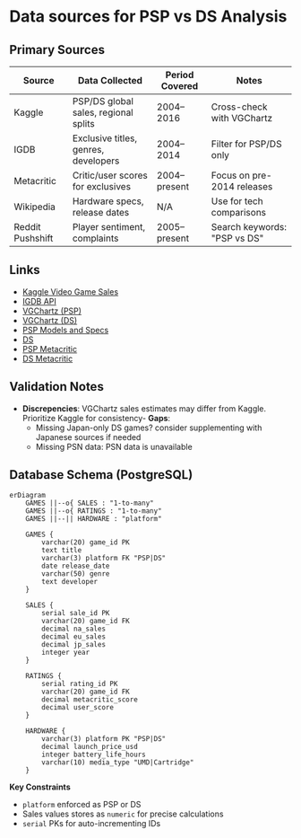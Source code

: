 # Data sources for PSP vs DS Analysis

## Primary Sources
| Source        | Data Collected                          | Period Covered | Notes                          |
|---------------|----------------------------------------|----------------|--------------------------------|
| Kaggle        | PSP/DS global sales, regional splits   | 2004–2016      | Cross-check with VGChartz      |
| IGDB          | Exclusive titles, genres, developers   | 2004–2014      | Filter for PSP/DS only         |
| Metacritic    | Critic/user scores for exclusives      | 2004–present   | Focus on pre-2014 releases     |
| Wikipedia     | Hardware specs, release dates          | N/A            | Use for tech comparisons       |
| Reddit Pushshift | Player sentiment, complaints         | 2005–present   | Search keywords: "PSP vs DS"   |

## Links
* [Kaggle Video Game Sales](https://www.kaggle.com/datasets/rush4ratio/video-game-sales-with-ratings/data)
* [IGDB API](https://www.igdb.com/api)
* [VGChartz (PSP)](https://www.vgchartz.com/games/games.php?name=&keyword=&console=PSP&region=All&developer=&publisher=&goty_year=&genre=&boxart=Both&banner=Both&ownership=Both&showmultiplat=No&results=50&order=Sales&showtotalsales=0&showtotalsales=1&showpublisher=0&showpublisher=1&showvgchartzscore=0&showvgchartzscore=1&shownasales=0&showdeveloper=0&showcriticscore=0&showcriticscore=1&showpalsales=0&showreleasedate=0&showreleasedate=1&showuserscore=0&showuserscore=1&showjapansales=0&showlastupdate=0&showlastupdate=1&showothersales=0&showshipped=0&showshipped=1)
* [VGChartz (DS)](https://www.vgchartz.com/games/games.php?name=&keyword=&console=DS&region=All&developer=&publisher=&goty_year=&genre=&boxart=Both&banner=Both&ownership=Both&showmultiplat=No&results=50&order=Sales&showtotalsales=0&showtotalsales=1&showpublisher=0&showpublisher=1&showvgchartzscore=0&showvgchartzscore=1&shownasales=0&showdeveloper=0&showcriticscore=0&showcriticscore=1&showpalsales=0&showreleasedate=0&showreleasedate=1&showuserscore=0&showuserscore=1&showjapansales=0&showlastupdate=0&showlastupdate=1&showothersales=0&showshipped=0&showshipped=1)
* [PSP Models and Specs](https://en.wikipedia.org/wiki/PlayStation_Portable)
* [DS](https://en.wikipedia.org/wiki/Nintendo_DS)
* [PSP Metacritic](https://www.metacritic.com/browse/game/psp/)
* [DS Metacritic](https://www.metacritic.com/browse/game/ds/)


## Validation Notes
- **Discrepencies**: VGChartz sales estimates may differ from Kaggle. Prioritize Kaggle for consistency- **Gaps**:
	-  Missing Japan-only DS games? consider supplementing with Japanese sources if needed
	-  Missing PSN data: PSN data is unavailable



## Database Schema (PostgreSQL)
```mermaid
erDiagram
    GAMES ||--o{ SALES : "1-to-many"
    GAMES ||--o{ RATINGS : "1-to-many"
    GAMES ||--|| HARDWARE : "platform"

    GAMES {
        varchar(20) game_id PK
        text title
        varchar(3) platform FK "PSP|DS"
        date release_date
        varchar(50) genre
        text developer
    }

    SALES {
        serial sale_id PK
        varchar(20) game_id FK
        decimal na_sales
        decimal eu_sales
        decimal jp_sales
        integer year
    }

    RATINGS {
        serial rating_id PK
        varchar(20) game_id FK
        decimal metacritic_score
        decimal user_score
    }

    HARDWARE {
        varchar(3) platform PK "PSP|DS"
        decimal launch_price_usd
        integer battery_life_hours
        varchar(10) media_type "UMD|Cartridge"
    }
```

**Key Constraints**
* `platform` enforced as PSP or DS
* Sales values stores as `numeric` for precise calculations
* `serial` PKs for auto-incrementing IDs
